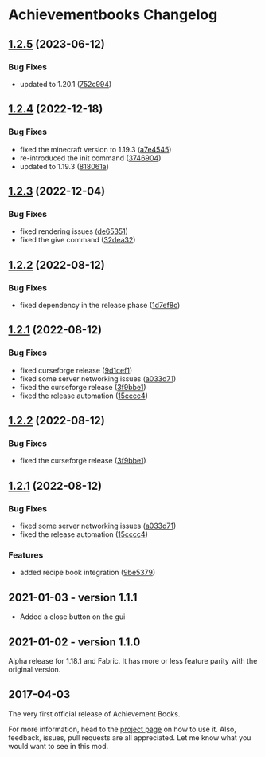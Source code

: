 # Achievementbooks Changelog

## [1.2.5](https://github.com/meza/achievementbooks/compare/v1.2.4...v1.2.5) (2023-06-12)


### Bug Fixes

* updated to 1.20.1 ([752c994](https://github.com/meza/achievementbooks/commit/752c994bbc8cb4235f5ca784fa52665f32b24344))

## [1.2.4](https://github.com/meza/achievementbooks/compare/v1.2.3...v1.2.4) (2022-12-18)


### Bug Fixes

* fixed the minecraft version to 1.19.3 ([a7e4545](https://github.com/meza/achievementbooks/commit/a7e45458055ef244b723319ac00ba3d5701e2d8d))
* re-introduced the init command ([3746904](https://github.com/meza/achievementbooks/commit/3746904c6b471c2c3ed56db7baf0e777e4ef0682))
* updated to 1.19.3 ([818061a](https://github.com/meza/achievementbooks/commit/818061a89c04790c8a5382cd13a8c05409a1336e))

## [1.2.3](https://github.com/meza/achievementbooks/compare/v1.2.2...v1.2.3) (2022-12-04)


### Bug Fixes

* fixed rendering issues ([de65351](https://github.com/meza/achievementbooks/commit/de65351f1983d80eb60ea1f22a91cd639a8ff1de))
* fixed the give command ([32dea32](https://github.com/meza/achievementbooks/commit/32dea32d71a5949707e1501f90492f0f112d22f9))

## [1.2.2](https://github.com/meza/achievementbooks/compare/v1.2.1...v1.2.2) (2022-08-12)


### Bug Fixes

* fixed dependency in the release phase ([1d7ef8c](https://github.com/meza/achievementbooks/commit/1d7ef8c69f2a245e7560cdedcc80c99d2a376e49))

## [1.2.1](https://github.com/meza/achievementbooks/compare/v1.2.0...v1.2.1) (2022-08-12)


### Bug Fixes

* fixed curseforge release ([9d1cef1](https://github.com/meza/achievementbooks/commit/9d1cef11b2a84ffbf8b2ac3bfc80e11da585a81c))
* fixed some server networking issues ([a033d71](https://github.com/meza/achievementbooks/commit/a033d71cd58f2fadebe06c71c80875904f6e079e))
* fixed the curseforge release ([3f9bbe1](https://github.com/meza/achievementbooks/commit/3f9bbe12f0ccb76cfadf553802e01e24fdd9073c))
* fixed the release automation ([15cccc4](https://github.com/meza/achievementbooks/commit/15cccc4f6f7fca7f7a4c9d8e8b3ecd920eb834b8))

## [1.2.2](https://github.com/meza/achievementbooks/compare/v1.2.1...v1.2.2) (2022-08-12)


### Bug Fixes

* fixed the curseforge release ([3f9bbe1](https://github.com/meza/achievementbooks/commit/3f9bbe12f0ccb76cfadf553802e01e24fdd9073c))

## [1.2.1](https://github.com/meza/achievementbooks/compare/v1.2.0...v1.2.1) (2022-08-12)


### Bug Fixes

* fixed some server networking issues ([a033d71](https://github.com/meza/achievementbooks/commit/a033d71cd58f2fadebe06c71c80875904f6e079e))
* fixed the release automation ([15cccc4](https://github.com/meza/achievementbooks/commit/15cccc4f6f7fca7f7a4c9d8e8b3ecd920eb834b8))

### Features

* added recipe book integration ([9be5379](https://github.com/meza/achievementbooks/commit/9be53798ab270aac990d7b0745a965548e0dd8e8))

## 2021-01-03 - version 1.1.1
- Added a close button on the gui

## 2021-01-02 - version 1.1.0
Alpha release for 1.18.1 and Fabric.
It has more or less feature parity with the original version.

## 2017-04-03
The very first official release of Achievement Books.

For more information, head to the [project page](https://github.com/meza/achievementbooks) on how to use it.
Also, feedback, issues, pull requests are all appreciated. Let me know what you would want to see in this mod.
